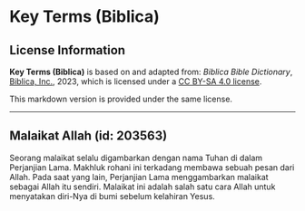 # Key Terms (Biblica)

## License Information

**Key Terms (Biblica)** is based on and adapted from: _Biblica Bible Dictionary_, [Biblica, Inc.](https://www.biblica.com/), 2023, which is licensed under a [CC BY-SA 4.0 license](https://creativecommons.org/licenses/by-sa/4.0/legalcode.en).

This markdown version is provided under the same license.



--------------------------------

## Malaikat Allah (id: 203563)

Seorang malaikat selalu digambarkan dengan nama Tuhan di dalam Perjanjian Lama. Makhluk rohani ini terkadang membawa sebuah pesan dari Allah. Pada saat yang lain, Perjanjian Lama menggambarkan malaikat sebagai Allah itu sendiri. Malaikat ini adalah salah satu cara Allah untuk menyatakan diri\-Nya di bumi sebelum kelahiran Yesus.


